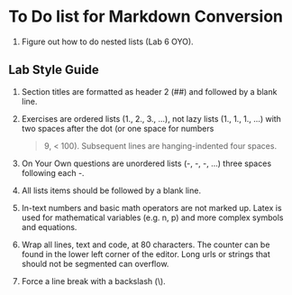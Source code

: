 To Do list for Markdown Conversion
==================================

1.  Figure out how to do nested lists (Lab 6 OYO).



## Lab Style Guide

1.  Section titles are formatted as header 2 (##) and followed by a blank line.

2.  Exercises are ordered lists (1., 2., 3., ...), not lazy lists 
    (1., 1., 1., ...) with two spaces after the dot (or one space for numbers 
    > 9, < 100).  Subsequent lines are hanging-indented four spaces.
    
3.  On Your Own questions are unordered lists (-, -, -, ...) three spaces 
    following each -.
    
4.  All lists items should be followed by a blank line.

5.  In-text numbers and basic math operators are not marked up. Latex is used 
    for mathematical variables (e.g. n, p) and more complex symbols and 
    equations.
    
6.  Wrap all lines, text and code, at 80 characters.  The counter can be found 
    in the lower left corner of the editor.  Long urls or strings that should 
    not be segmented can overflow.
    
7.  Force a line break with a backslash (\\).